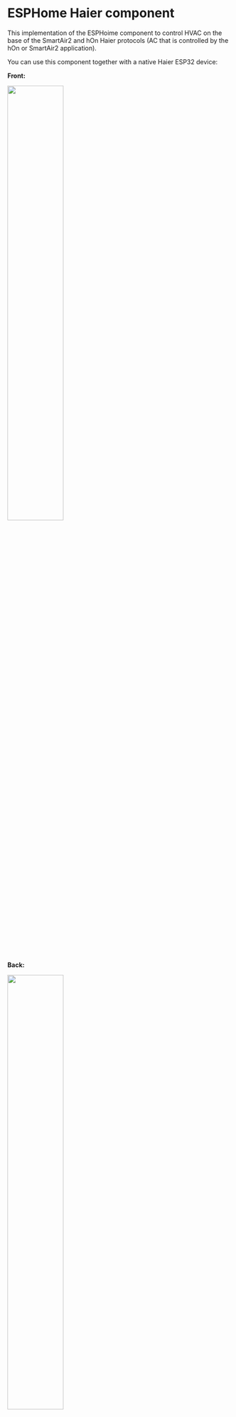 # ESPHome Haier component

This implementation of the ESPHoime component to control HVAC on the base of the SmartAir2 and hOn Haier protocols (AC that is controlled by the hOn or SmartAir2 application).

You can use this component together with a native Haier ESP32 device: 

**Front:**

<p><a href="https://github.com/paveldn/ESP32-S0WD-Haier/blob/master/img/ESP32_front.jpg?raw=true"><img src="https://github.com/paveldn/ESP32-S0WD-Haier/blob/master/img/ESP32_front.jpg?raw=true" height="50%" width="50%"></a></p>

**Back:**

<a href="https://github.com/paveldn/ESP32-S0WD-Haier/blob/master/img/ESP32_front.jpg?raw=true"><img src="https://github.com/paveldn/ESP32-S0WD-Haier/blob/master/img/ESP32_back.jpg?raw=true" height="50%" width="50%"></a>

but also you can use any other ESP32 or ESP8266 board.

# Configuration example

```  
uart:
  baud_rate: 9600
  tx_pin: 17
  rx_pin: 16
  id: ac_port  

climate:
  - platform: haier
    id: ac_port
    protocol: hOn
    name: Haier AC 
    uart_id: ac_port
    wifi_signal: true           # Optional, default true, enables WiFI signal transmission from ESP to AC
    beeper: true                # Optional, default true, disables beep on commands from ESP
    outdoor_temperature:        # Optional, outdoor temperature sensor
      name: Haier AC outdoor temperature
    visual:                     # Optional, you can use it to limit min and max temperatures in UI (not working for remote!)
      min_temperature: 16 °C
      max_temperature: 30 °C
      temperature_step: 1 °C
    supported_modes:            # Optional, can be used to disable some modes if you don't need them
    - 'OFF'
    - AUTO
    - COOL
    - HEAT
    - DRY
    - FAN_ONLY
    supported_swing_modes:      # Optional, can be used to disable some swing modes if your AC does not support it
    - 'OFF'
    - VERTICAL
    - HORIZONTAL
    - BOTH
```

**Configuration variables**

- **id (Optional, [ID](https://esphome.io/guides/configuration-types.html#config-id)):** Manually specify the ID used for code generation
- **uart_id (Optional, [ID](https://esphome.io/guides/configuration-types.html#config-id)):** ID of the UART port to communicate with AC
- **protocol (Required, string):** Defines protocol of communication with AC. Possible values: hon or smartair2
- **name (Required, string):** The name of the climate device
- **wifi_signal (Optional, boolean):** If true - send wifi signal level to AC
- **beeper (Optional, boolean):** (supported only by hOn) Can be used to disable beeping on commands from AC
- **outdoor_temperature (Optional):** (supported only by hOn) Temperature sensor for outdoor temperature
  - **name (Required, string):** The name of the sensor.
  - **id (Optional, [ID](https://esphome.io/guides/configuration-types.html#config-id)):** ID of the sensor, can be used for code generation
  - All other options from Sensor.
- **supported_modes (Optional, list):** Can be used to disable some of AC modes Possible values: OFF (use quotes in opposite case ESPHome will convert it to False), AUTO, COOL, HEAT, DRY, FAN_ONLY
- **supported_swing_modes (Optional, list):** Can be used to disable some swing modes if your AC does not support it. Possible values: OFF (use quotes in opposite case ESPHome will convert it to False), VERTICAL, HORIZONTAL, BOTH
- All other options from [Climate](https://esphome.io/components/climate/index.html#config-climate).

# Automations

Haier climate support some actiuons:

# climate.haier.display_on Action

This action turns the AC display on

```
on_...:
  then:
    climate.haier.display_on: device_id
```

# climate.haier.display_off Action

This action turns the AC display off

```
on_...:
  then:
    climate.haier.display_off: device_id
```

# climate.haier.beeper_on Action

(supported only by hOn)  This action enables beep feedback on every command sent to AC

```
on_...:
  then:
    climate.haier.beeper_on: device_id
```

# climate.haier.beeper_off Action

(supported only by hOn) This action disables beep feedback on every command sent to AC (keep in mind that this will not work for IR remote commands)

```
on_...:
  then:
    climate.haier.beeper_off: device_id
```

# climate.haier.set_vertical_airflow Action

(supported only by hOn) Set direction for vertical airflow if the vertical swing is disabled. Possible values: Up, Center, Down.

```
on_value:
  then:
    - climate.haier.set_vertical_airflow:
      id: device_id
      vertical_airflow: Up
```

# climate.haier.set_horizontal_airflow Action

(supported only by hOn) Set direction for horizontal airflow if the horizontal swing is disabled. Possible values: Left, Center, Right.

```
on_value:
  then:
    - climate.haier.set_horizontal_airflow:
      id: device_id
      vertical_airflow: Right
```

# How to flash the original ESP32 Haier module

To flash the firmware you will need to use a USB to TTL converter and solder wires to access UART0 on board (or use something like this: [Pogo Pin Probe Clip 2x5p 2.54 mm]( https://www.tinytronics.nl/shop/en/tools-and-mounting/measuring/accessories/test-probe-with-clamp-pogo-pin-2x5p))

**UART0 pinout:**
<p><a href="https://github.com/paveldn/ESP32-S0WD-Haier/blob/master/img/ESP32_Haier_UAR0_pinout.jpg?raw=true"><img src="https://github.com/paveldn/ESP32-S0WD-Haier/blob/master/img/ESP32_Haier_UAR0_pinout.jpg?raw=true" height="50%" width="50%"></a></p>

To put the device in the flash mode you will need to shortcut GPIO0 to the ground before powering the device.

Once the device is in flash mode you can make a full backup of the original firmware in case you would like to return the module to its factory state. To make a backup you can use [esptool](https://github.com/espressif/esptool). Command to make a full flash backup: 

**python esptool.py -b 115200 --port <port_name> read_flash 0x00000 0x400000 flash_4M.bin**

After this, you can flash firmware using ESPHome tools (dashboard, website, esphome command, etc)
